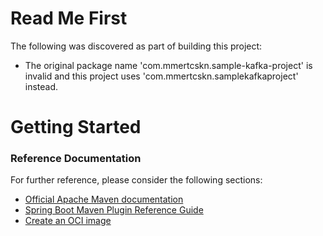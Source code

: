 # Read Me First
The following was discovered as part of building this project:

* The original package name 'com.mmertcskn.sample-kafka-project' is invalid and this project uses 'com.mmertcskn.samplekafkaproject' instead.

# Getting Started

### Reference Documentation
For further reference, please consider the following sections:

* [Official Apache Maven documentation](https://maven.apache.org/guides/index.html)
* [Spring Boot Maven Plugin Reference Guide](https://docs.spring.io/spring-boot/docs/2.4.5/maven-plugin/reference/html/)
* [Create an OCI image](https://docs.spring.io/spring-boot/docs/2.4.5/maven-plugin/reference/html/#build-image)

